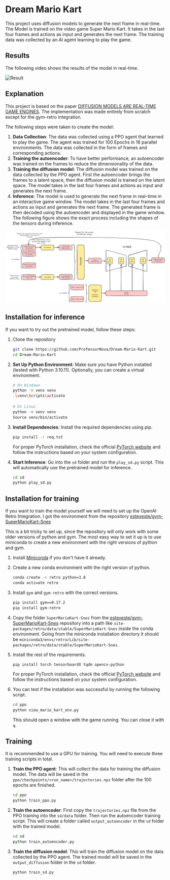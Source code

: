 # Dream Mario Kart

This project uses diffusion models to generate the next frame in real-time. The Model is trained on the video game Super
Mario Kart. It takes in the last four frames and actions as input and generates the next frame. The training data was
collected by an AI agent learning to play the game.

## Results

The following video shows the results of the model in real-time.

![Result](figures/result.gif)

## Explanation

This project is based on the paper [DIFFUSION MODELS ARE REAL-TIME GAME ENGINES](https://arxiv.org/pdf/2408.14837). The
implementation was made entirely from scratch except for the gym-retro integration.

The following steps were taken to create the model:

1. **Data Collection**: The data was collected using a PPO agent that learned to play the game. The agent was trained
   for 100 Epochs in 16 parallel environments. The data was collected in the form of frames and corresponding actions.
2. **Training the autoencoder**: To have better performance, an autoencoder was trained on the frames to reduce the
   dimensionality of the data.
3. **Training the diffusion model**: The diffusion model was trained on the data collected by the PPO agent. First the
   autoencoder brings the frames to a latent space, then the diffusion model is trained on the latent space. The model
   takes in the last four frames and actions as input and generates the next frame.
4. **Inference**: The model is used to generate the next frame in real-time in an interactive game window. The model
   takes in the last four frames and actions as input and generates the next frame. The generated frame is then decoded
   using the autoencoder and displayed in the game window. The following figure shows the exact process including the
   shapes of the tensors during inference.

![Inference Process](figures/fig_1.png)

## Installation for inference

If you want to try out the pretrained model, follow these steps:

1. Clone the repository
    ```bash
    git clone https://github.com/ProfessorNova/Dream-Mario-Kart.git
    cd Dream-Mario-Kart
    ```

2. **Set Up Python Environment**: Make sure you have Python installed (tested with Python 3.10.11). Optionally, you can
   create a virtual environment.
    ```bash
    # On Windows
    python -m venv venv
    .\venv\Scripts\activate
   
    # On Linux
    python -m venv venv
    Source venv/bin/activate
    ```

3. **Install Dependencies**: Install the required dependencies using pip.
    ```bash
    pip install -r req.txt
    ```
   For proper PyTorch installation, check the official [PyTorch website](https://pytorch.org/get-started/locally/) and
   follow the instructions based on your system configuration.

4. **Start Inference**: Go into the `sd` folder and run the `play_sd.py` script. This will automatically use the
   pretrained model for inference.
    ```bash
    cd sd
    python play_sd.py
    ```

## Installation for training

If you want to train the model yourself we will need to set up the OpenAI Retro Integration.
I got the environment from the
repository [esteveste/gym-SuperMarioKart-Snes](https://github.com/esteveste/gym-SuperMarioKart-Snes)

This is a bit tricky to set up, since the repository will only work with some older versions of python and gym.
The most easy way to set it up is to use miniconda to create a new environment with the right versions of python and
gym.

1. Install [Miniconda](https://docs.conda.io/en/latest/miniconda.html) if you don't have it already.
2. Create a new conda environment with the right version of python.
    ```bash
    conda create -n retro python=3.8
    conda activate retro
    ```
3. Install `gym` and `gym-retro` with the correct versions.
    ```bash
    pip install gym==0.17.2
    pip install gym-retro
    ```
4. Copy the folder `SuperMarioKart-Snes` from
   the [esteveste/gym-SuperMarioKart-Snes](https://github.com/esteveste/gym-SuperMarioKart-Snes) repository into a path
   like `site-packages/retro/data/stable/SuperMarioKart-Snes` inside the conda environment. Going from the miniconda
   installation directory it should be
   `miniconda3/envs/retro/Lib/site-packages/retro/data/stable/SuperMarioKart-Snes`.

5. Install the rest of the requirements.
    ```bash
    pip install torch tensorboardX tqdm opencv-python
    ```
   For proper PyTorch installation, check the official [PyTorch website](https://pytorch.org/get-started/locally/) and
   follow the instructions based on your system configuration.

6. You can test if the installation was successful by running the following script.
    ```bash
    cd ppo
    python view_mario_kart_env.py
    ```
   This should open a window with the game running. You can close it with `q`.

## Training

It is recommended to use a GPU for training.
You will need to execute three training scripts in total.

1. **Train the PPO agent**: This will collect the data for training the diffusion model. The data will be saved in the
   `ppo/checkpoints/<run_name>/trajectories.npz` folder after the 100 epochs are finished.
    ```bash
    cd ppo
    python train_ppo.py
    ```

2. **Train the autoencoder**: First copy the `trajectories.npz` file from the PPO training into the `sd/data` folder.
   Then run the autoencoder training script. This will create a folder called `output_autoencoder` in the `sd` folder
   with the trained model.
    ```bash
    cd sd
    python train_autoencoder.py
    ```

3. **Train the diffusion model**: This will train the diffusion model on the data collected by the PPO agent. The
   trained model will be saved in the `output_diffusion` folder in the `sd` folder.
    ```bash
    python train_sd.py
    ```

